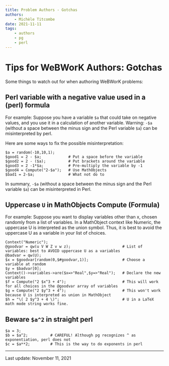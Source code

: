 ```yaml
---
title: Problem Authors - Gotchas
authors:
    - Michèle Titcombe
date: 2021-11-11
tags:
    - authors
    - pg
    - perl
---
```


# Tips for WeBWorK Authors: Gotchas

Some things to watch out for when authoring WeBWorK problems:

## Perl variable with a negative value used in a (perl) formula

For example:  Suppose you have a variable `$a` that could take on negative values,
and you use it in a calculation of another variable.
Warning: `-$a` (without a space between the minus sign and the Perl variable `$a`) can be misinterpreted by perl.

Here are some ways to fix the possible misinterpretation:  

```pg
$a = random(-10,10,1);  
$good1 = 2 - $a;            # Put a space before the variable  
$good2 = 2 - ($a);          # Put brackets around the variable  
$good3 = 2 -1*$a;           # Pre-multiply the variable by -1  
$good4 = Compute("2-$a");   # Use MathObjects  
$bad1 = 2-$a;               # What not do to
```

In summary, `-$a` (without a space between the minus sign and the Perl variable `$a`) can be misinterpreted in Perl.

## Uppercase `U` in MathObjects Compute (Formula)

For example: Suppose you want to display variables other than x, chosen randomly from a list of variables. In a MathObject context like Numeric, the uppercase U is interpreted as the union symbol. Thus, it is best to avoid the uppercase U as a variable in your list of choices.

```pg
Context("Numeric");
@goodvar = qw(u V W Z v w z);                       # List of variables: best to AVOID uppercase U as a variables
@badvar = qw(U);
$x = $goodvar[random(0,$#goodvar,1)];               # Choose a variable at random
$y = $badvar[0];
Context()->variables->are($x=>"Real",$y=>"Real");   # Declare the new variables 
$f = Compute("2 $x^3 + 4");                         # This will work for all choices in the @goodvar array of variables
$g = Compute("2 $y^3 + 4");                         # This won't work because U is interpreted as union in MathObject
$h = "\( 2 $y^3 + 4 \)";                            # U in a LaTeX math mode string works fine.
```

## Beware `$a^2` in straight perl

```pg
$a = 3;
$b = $a^2;          # CAREFUL! Although pg recognizes ^ as exponentiation, perl does not
$c = $a**2;         # This is the way to do exponents in perl
```

---

Last update: November 11, 2021
